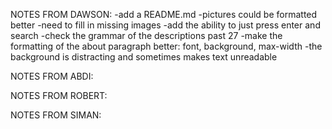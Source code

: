 NOTES FROM DAWSON:
-add a README.md
-pictures could be formatted better
-need to fill in missing images
-add the ability to just press enter and search
-check the grammar of the descriptions past 27
-make the formatting of the about paragraph better: font, background, max-width
-the background is distracting and sometimes makes text unreadable

NOTES FROM ABDI:

NOTES FROM ROBERT:

NOTES FROM SIMAN: